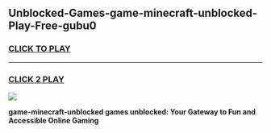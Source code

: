 
## Unblocked-Games-game-minecraft-unblocked-Play-Free-gubu0
<h3>
<a href="https://premium76.site?title=game-minecraft-unblocked&ref=23A">CLICK TO PLAY</a></h3>
<hr>

<h3>
<a href="https://premium76.site?title=game-minecraft-unblocked&ref=23A">CLICK 2 PLAY</a>
  
</h3>

<a href="https://premium76.site?title=game-minecraft-unblocked&ref=23A"><img src="https://clearcache.store/games.png"></a>


**game-minecraft-unblocked games unblocked: Your Gateway to Fun and Accessible Online Gaming**
